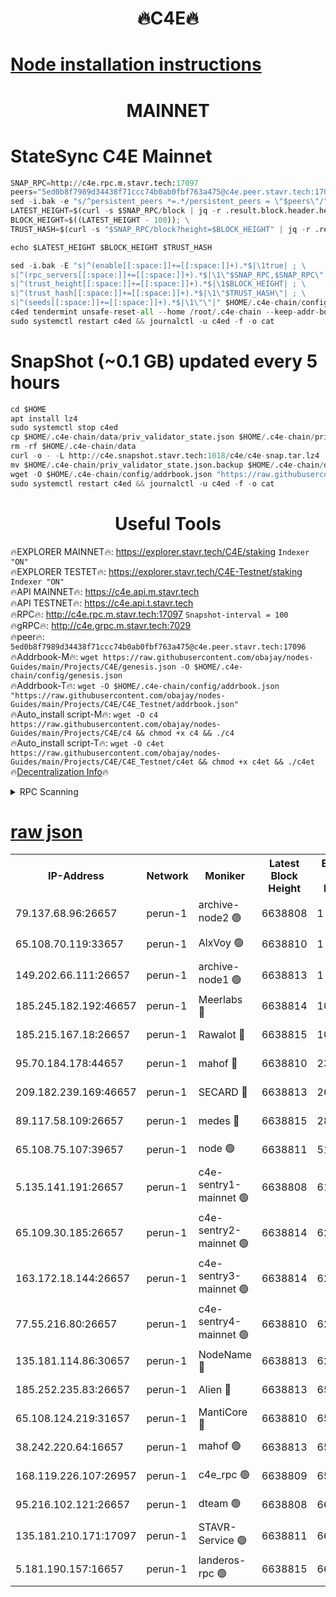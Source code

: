<h1 align="center"> 🔥C4E🔥</h1>

[Node installation instructions](https://github.com/obajay/nodes-Guides/tree/main/Projects/C4E)
=

<h1 align="center"> MAINNET</h1>

# StateSync C4E Mainnet
```python
SNAP_RPC=http://c4e.rpc.m.stavr.tech:17097
peers="5ed0b8f7989d34438f71ccc74b0ab0fbf763a475@c4e.peer.stavr.tech:17096"
sed -i.bak -e "s/^persistent_peers *=.*/persistent_peers = \"$peers\"/" $HOME/.c4e-chain/config/config.toml
LATEST_HEIGHT=$(curl -s $SNAP_RPC/block | jq -r .result.block.header.height); \
BLOCK_HEIGHT=$((LATEST_HEIGHT - 100)); \
TRUST_HASH=$(curl -s "$SNAP_RPC/block?height=$BLOCK_HEIGHT" | jq -r .result.block_id.hash)

echo $LATEST_HEIGHT $BLOCK_HEIGHT $TRUST_HASH

sed -i.bak -E "s|^(enable[[:space:]]+=[[:space:]]+).*$|\1true| ; \
s|^(rpc_servers[[:space:]]+=[[:space:]]+).*$|\1\"$SNAP_RPC,$SNAP_RPC\"| ; \
s|^(trust_height[[:space:]]+=[[:space:]]+).*$|\1$BLOCK_HEIGHT| ; \
s|^(trust_hash[[:space:]]+=[[:space:]]+).*$|\1\"$TRUST_HASH\"| ; \
s|^(seeds[[:space:]]+=[[:space:]]+).*$|\1\"\"|" $HOME/.c4e-chain/config/config.toml
c4ed tendermint unsafe-reset-all --home /root/.c4e-chain --keep-addr-book
sudo systemctl restart c4ed && journalctl -u c4ed -f -o cat
```
# SnapShot (~0.1 GB) updated every 5 hours
```python
cd $HOME
apt install lz4
sudo systemctl stop c4ed
cp $HOME/.c4e-chain/data/priv_validator_state.json $HOME/.c4e-chain/priv_validator_state.json.backup
rm -rf $HOME/.c4e-chain/data
curl -o - -L http://c4e.snapshot.stavr.tech:1018/c4e/c4e-snap.tar.lz4 | lz4 -c -d - | tar -x -C $HOME/.c4e-chain --strip-components 2
mv $HOME/.c4e-chain/priv_validator_state.json.backup $HOME/.c4e-chain/data/priv_validator_state.json
wget -O $HOME/.c4e-chain/config/addrbook.json "https://raw.githubusercontent.com/obajay/nodes-Guides/main/Projects/C4E/addrbook.json"
sudo systemctl restart c4ed && journalctl -u c4ed -f -o cat
```
 <h1 align="center"> Useful Tools</h1>

🔥EXPLORER MAINNET🔥:  https://explorer.stavr.tech/C4E/staking            `Indexer "ON"` \
🔥EXPLORER TESTET🔥:   https://explorer.stavr.tech/C4E-Testnet/staking     `Indexer "ON"` \
🔥API MAINNET🔥:       https://c4e.api.m.stavr.tech \
🔥API TESTNET🔥:       https://c4e.api.t.stavr.tech \
🔥RPC🔥:               http://c4e.rpc.m.stavr.tech:17097                  `Snapshot-interval = 100` \
🔥gRPC🔥:              http://c4e.grpc.m.stavr.tech:7029 \
🔥peer🔥:              `5ed0b8f7989d34438f71ccc74b0ab0fbf763a475@c4e.peer.stavr.tech:17096` \
🔥Addrbook-M🔥:    ```wget https://raw.githubusercontent.com/obajay/nodes-Guides/main/Projects/C4E/genesis.json -O $HOME/.c4e-chain/config/genesis.json``` \
🔥Addrbook-T🔥:    ```wget -O $HOME/.c4e-chain/config/addrbook.json "https://raw.githubusercontent.com/obajay/nodes-Guides/main/Projects/C4E/C4E_Testnet/addrbook.json"``` \
🔥Auto_install script-M🔥: ```wget -O c4 https://raw.githubusercontent.com/obajay/nodes-Guides/main/Projects/C4E/c4 && chmod +x c4 && ./c4``` \
🔥Auto_install script-T🔥: ```wget -O c4et https://raw.githubusercontent.com/obajay/nodes-Guides/main/Projects/C4E/C4E_Testnet/c4et && chmod +x c4et && ./c4et``` \
🔥[Decentralization Info](https://github.com/obajay/StateSync-snapshots/tree/main/Projects/C4E/Decentralization)🔥




<details>
<summary>RPC Scanning</summary>

<h2 align="center"> We scan nodes in real time every 4 hours. And we provide the final result of RPC endpoints.
We cannot influence the operation of these nodes in any way. </h2>


```python
If Voting Power is higher than 0 --> then the Node is a validator of the network and may be subject to attack and be a potential threat to the chain.
```
```python
We marked such validators with a red symbol
```

</details>

[raw json](https://rpc-check.c4e.stavr.tech/c4e/rpc-c4e-result.json)
=



<table><tr><th>IP-Address</th><th>Network</th><th>Moniker</th><th>Latest Block Height</th><th>Earliest Block Height</th><th>Catching Up</th><th>Tx Index</th><th>Voting Power</th><th>Scan Time</th></tr><tr><td>79.137.68.96:26657</td><td>perun-1</td><td>archive-node2 🟢</td><td>6638808</td><td>1</td><td>False</td><td>on</td><td>0</td><td>2024-01-08T07:21:52.001338508UTC</td></tr><tr><td>65.108.70.119:33657</td><td>perun-1</td><td>AlxVoy 🟢</td><td>6638810</td><td>1</td><td>False</td><td>on</td><td>0</td><td>2024-01-08T07:22:06.156176312UTC</td></tr><tr><td>149.202.66.111:26657</td><td>perun-1</td><td>archive-node1 🟢</td><td>6638813</td><td>1</td><td>False</td><td>on</td><td>0</td><td>2024-01-08T07:22:22.183568478UTC</td></tr><tr><td>185.245.182.192:46657</td><td>perun-1</td><td>Meerlabs 🔴</td><td>6638814</td><td>1051501</td><td>False</td><td>on</td><td>493550</td><td>2024-01-08T07:22:27.693905244UTC</td></tr><tr><td>185.215.167.18:26657</td><td>perun-1</td><td>Rawalot 🔴</td><td>6638815</td><td>1090501</td><td>False</td><td>on</td><td>579034</td><td>2024-01-08T07:22:39.640424546UTC</td></tr><tr><td>95.70.184.178:44657</td><td>perun-1</td><td>mahof 🔴</td><td>6638810</td><td>2342001</td><td>False</td><td>off</td><td>1360185</td><td>2024-01-08T07:22:05.359727090UTC</td></tr><tr><td>209.182.239.169:46657</td><td>perun-1</td><td>SECARD 🔴</td><td>6638813</td><td>2616101</td><td>False</td><td>off</td><td>675729</td><td>2024-01-08T07:22:19.483760639UTC</td></tr><tr><td>89.117.58.109:26657</td><td>perun-1</td><td>medes 🔴</td><td>6638815</td><td>2826001</td><td>False</td><td>off</td><td>471345</td><td>2024-01-08T07:22:34.788342533UTC</td></tr><tr><td>65.108.75.107:39657</td><td>perun-1</td><td>node 🟢</td><td>6638811</td><td>5198801</td><td>False</td><td>on</td><td>0</td><td>2024-01-08T07:22:08.643206026UTC</td></tr><tr><td>5.135.141.191:26657</td><td>perun-1</td><td>c4e-sentry1-mainnet 🟢</td><td>6638808</td><td>6198001</td><td>False</td><td>on</td><td>0</td><td>2024-01-08T07:21:51.295287011UTC</td></tr><tr><td>65.109.30.185:26657</td><td>perun-1</td><td>c4e-sentry2-mainnet 🟢</td><td>6638814</td><td>6238301</td><td>False</td><td>on</td><td>0</td><td>2024-01-08T07:22:27.401215771UTC</td></tr><tr><td>163.172.18.144:26657</td><td>perun-1</td><td>c4e-sentry3-mainnet 🟢</td><td>6638814</td><td>6239001</td><td>False</td><td>on</td><td>0</td><td>2024-01-08T07:22:28.356450494UTC</td></tr><tr><td>77.55.216.80:26657</td><td>perun-1</td><td>c4e-sentry4-mainnet 🟢</td><td>6638810</td><td>6241001</td><td>False</td><td>on</td><td>0</td><td>2024-01-08T07:22:05.810689922UTC</td></tr><tr><td>135.181.114.86:30657</td><td>perun-1</td><td>NodeName 🔴</td><td>6638813</td><td>6284301</td><td>False</td><td>off</td><td>334749</td><td>2024-01-08T07:22:22.586248463UTC</td></tr><tr><td>185.252.235.83:26657</td><td>perun-1</td><td>Alien 🔴</td><td>6638813</td><td>6502501</td><td>False</td><td>on</td><td>380508</td><td>2024-01-08T07:22:22.902413492UTC</td></tr><tr><td>65.108.124.219:31657</td><td>perun-1</td><td>MantiCore 🔴</td><td>6638810</td><td>6538810</td><td>False</td><td>off</td><td>837921</td><td>2024-01-08T07:22:04.950805394UTC</td></tr><tr><td>38.242.220.64:16657</td><td>perun-1</td><td>mahof 🟢</td><td>6638813</td><td>6545801</td><td>False</td><td>off</td><td>0</td><td>2024-01-08T07:22:19.763052850UTC</td></tr><tr><td>168.119.226.107:26957</td><td>perun-1</td><td>c4e_rpc 🟢</td><td>6638809</td><td>6554001</td><td>False</td><td>on</td><td>0</td><td>2024-01-08T07:21:58.383082370UTC</td></tr><tr><td>95.216.102.121:26657</td><td>perun-1</td><td>dteam 🟢</td><td>6638808</td><td>6626001</td><td>False</td><td>on</td><td>0</td><td>2024-01-08T07:21:51.614425384UTC</td></tr><tr><td>135.181.210.171:17097</td><td>perun-1</td><td>STAVR-Service 🟢</td><td>6638811</td><td>6636001</td><td>False</td><td>on</td><td>0</td><td>2024-01-08T07:22:11.001317107UTC</td></tr><tr><td>5.181.190.157:16657</td><td>perun-1</td><td>landeros-rpc 🟢</td><td>6638815</td><td>6636001</td><td>False</td><td>on</td><td>0</td><td>2024-01-08T07:22:39.300369438UTC</td></tr></table>
